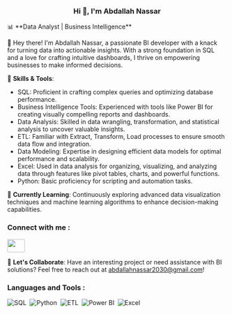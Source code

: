 <h3 align="center">Hi 👋, I'm Abdallah Nassar </h3>
📊 **Data Analyst | Business Intelligence**

👋 Hey there! I'm Abdallah Nassar, a passionate BI developer with a knack for turning data into actionable insights. With a strong foundation in SQL and a love for crafting intuitive dashboards, I thrive on empowering businesses to make informed decisions.

🚀 **Skills & Tools**:
- SQL: Proficient in crafting complex queries and optimizing database performance.
- Business Intelligence Tools: Experienced with tools like Power BI for creating visually compelling reports and dashboards.
- Data Analysis: Skilled in data wrangling, transformation, and statistical analysis to uncover valuable insights.
- ETL: Familiar with Extract, Transform, Load processes to ensure smooth data flow and integration.
- Data Modeling: Expertise in designing efficient data models for optimal performance and scalability.
- Excel: Used in data analysis for organizing, visualizing, and analyzing data through features like pivot tables, charts, and powerful functions.
- Python: Basic proficiency for scripting and automation tasks.

🌱 **Currently Learning**: Continuously exploring advanced data visualization techniques and machine learning algorithms to enhance decision-making capabilities.

<h3 align="left">Connect with me : </h3>
<p align="left">
<a href="https://www.linkedin.com/in/abdallah-nassar99" target="blank"><img align="center" src="https://raw.githubusercontent.com/rahuldkjain/github-profile-readme-generator/master/src/images/icons/Social/linked-in-alt.svg"  height="30" width="40" /></a>
</p> 

📧 **Let's Collaborate**: Have an interesting project or need assistance with BI solutions? Feel free to reach out at [abdallahnassar2030@gmail.com](abdallahnassar2030@gmail.com)!
### <h3 align="left">Languages and Tools : </h3> 
![SQL](https://img.shields.io/badge/-SQL%20-05122A?style=flat&logo=sqlite&logoColor=white)&nbsp;
![Python](https://img.shields.io/badge/-Python%20-05122A?style=flat&logo=python)&nbsp;
![ETL](https://img.shields.io/badge/-ETL%20-05122A?style=flat&logo=apache-airflow&logoColor=white)&nbsp;
![Power BI](https://img.shields.io/badge/-Power%20BI%20-FDDB27?style=flat&logo=powerbi&logoColor=white)&nbsp;
![Excel](https://img.shields.io/badge/-Excel%20-28A745?style=flat&logo=wxcelite&logoColor=white)&nbsp;





